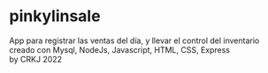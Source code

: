 # pinkylinsale
App para registrar las ventas del día, y llevar el control del inventario  
creado con Mysql, NodeJs, Javascript, HTML, CSS, Express  
by CRKJ 2022  
